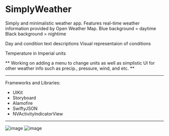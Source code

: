 # SimplyWeather
Simply and minimalistic weather app. Features real-time weather information provided by Open Weather Map. 
Blue background = daytime
Black background = nightime

Day and condition text descriptions
Visual representaion of conditions

Temperature in Imperial units

** Working on adding a menu to change units as well as simplistic UI for other weather info such as precip., pressure, wind, and etc. **

-------------------------------------------
Frameworks and Libraries:
- UIKit
- Storyboard
- Alamofire
- SwiftyJSON
- NVActivityIndicatorView

-------------------------------------------
![image](https://user-images.githubusercontent.com/78701521/134417636-4dbcb5c5-17c4-43e3-bea3-f80b41707b83.png)
![image](https://user-images.githubusercontent.com/78701521/134418353-780e027d-1f9f-49ae-ad25-e0179518db0d.png)

